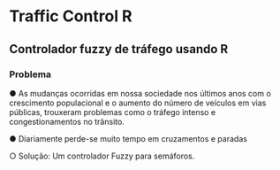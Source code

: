 # Traffic Control R
## Controlador fuzzy de tráfego usando R

### Problema

● As mudanças ocorridas em nossa sociedade nos
últimos anos com o crescimento populacional e o
aumento do número de veículos em vias
públicas, trouxeram problemas como o tráfego
intenso e congestionamentos no trânsito.


● Diariamente perde-se muito tempo em
cruzamentos e paradas


○ Solução: Um controlador Fuzzy para semáforos.
